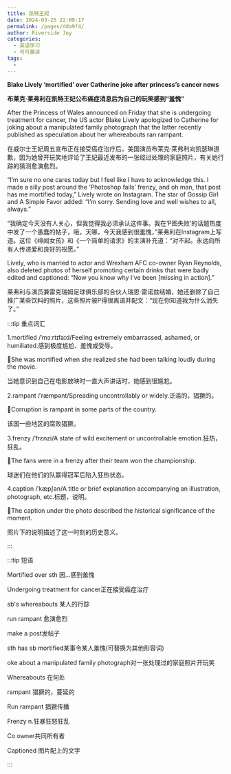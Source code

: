 ```yaml
---
title: 凯特王妃
date: 2024-03-25 22:09:17
permalink: /pages/dda9f4/
author: Riverside Joy
categories:
  - 英语学习
  - 可可晨读
tags:
  - 
---
```

**Blake Lively ‘mortified’ over Catherine joke after princess’s cancer news**

**布莱克·莱弗利在凯特王妃公布癌症消息后为自己的玩笑感到“羞愧”**



After the Princess of Wales announced on Friday that she is undergoing treatment for cancer, the US actor Blake Lively apologized to Catherine for joking about a manipulated family photograph that the latter recently published as speculation about her whereabouts ran rampant.



在威尔士王妃周五宣布正在接受癌症治疗后，美国演员布莱克·莱弗利向凯瑟琳道歉，因为她曾开玩笑地评论了王妃最近发布的一张经过处理的家庭照片，有关她行踪的猜测愈演愈烈。



“I’m sure no one cares today but I feel like I have to acknowledge this. I made a silly post around the ‘Photoshop fails’ frenzy, and oh man, that post has me mortified today,” Lively wrote on Instagram. The star of Gossip Girl and A Simple Favor added: “I’m sorry. Sending love and well wishes to all, always.”



“我确定今天没有人关心，但我觉得我必须承认这件事。我在‘P图失败’的话题热度中发了一个愚蠢的帖子，哦，天哪，今天我感到很羞愧，”莱弗利在Instagram上写道。这位《绯闻女孩》和《一个简单的请求》的主演补充道：“对不起。永远向所有人传递爱和良好的祝愿。”



Lively, who is married to actor and Wrexham AFC co-owner Ryan Reynolds, also deleted photos of herself promoting certain drinks that were badly edited and captioned: “Now you know why I’ve been [missing in action].”



莱弗利与演员兼雷克瑞姆足球俱乐部的合伙人瑞恩·雷诺兹结婚，她还删除了自己推广某些饮料的照片，这些照片被P得很离谱并配文：“现在你知道我为什么消失了。”

:::tip 重点词汇

1.mortified /ˈmɔːrtɪfaɪd/Feeling extremely embarrassed, ashamed, or humiliated.感到极度尴尬、羞愧或受辱。

🌰She was mortified when she realized she had been talking loudly during the movie.

当她意识到自己在电影放映时一直大声讲话时，她感到很尴尬。



2.rampant /ˈræmpənt/Spreading uncontrollably or widely.泛滥的，猖獗的。

🌰Corruption is rampant in some parts of the country.

该国一些地区的腐败猖獗。



3.frenzy /ˈfrɛnzi/A state of wild excitement or uncontrollable emotion.狂热，狂乱。

🌰The fans were in a frenzy after their team won the championship.

球迷们在他们的队赢得冠军后陷入狂热状态。



4.caption /ˈkæpʃən/A title or brief explanation accompanying an illustration, photograph, etc.标题，说明。

🌰The caption under the photo described the historical significance of the moment.

照片下的说明描述了这一时刻的历史意义。

:::

:::tip 短语

Mortified over sth 因...感到羞愧 

Undergoing treatment for cancer正在接受癌症治疗 

sb's whereabouts 某人的行踪

 run rampant 愈演愈烈 

make a post发帖子

sth has sb mortified某事令某人羞愧(可替换为其他形容词)

oke about a manipulated family photograph对一张处理过的家庭照片开玩笑

Whereabouts 在何处

 rampant 猖獗的，蔓延的

 Run rampant 猖獗传播

 Frenzy n.狂暴狂怒狂乱

 Co owner共同所有者

 Captioned 图片配上的文字

:::
